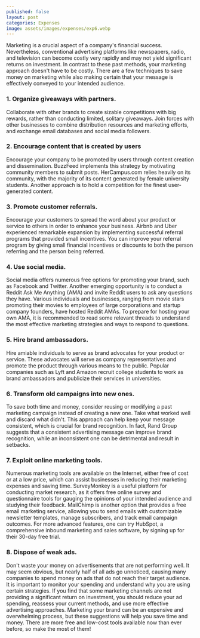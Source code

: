 ```yaml
---
published: false
layout: post
categories: Expenses
image: assets/images/expenses/exp6.webp
---
```


Marketing is a crucial aspect of a company's financial success. Nevertheless, conventional advertising platforms like newspapers, radio, and television can become costly very rapidly and may not yield significant returns on investment. In contrast to these past methods, your marketing approach doesn't have to be costly. There are a few techniques to save money on marketing while also making certain that your message is effectively conveyed to your intended audience.

### 1. Organize giveaways with partners.
Collaborate with other brands to create sizable competitions with big rewards, rather than conducting limited, solitary giveaways. Join forces with other businesses to combine distribution resources and marketing efforts, and exchange email databases and social media followers. 

### 2. Encourage content that is created by users
Encourage your company to be promoted by users through content creation and dissemination. BuzzFeed implements this strategy by motivating community members to submit posts. HerCampus.com relies heavily on its community, with the majority of its content generated by female university students. Another approach is to hold a competition for the finest user-generated content.

### 3. Promote customer referrals.
Encourage your customers to spread the word about your product or service to others in order to enhance your business. Airbnb and Uber experienced remarkable expansion by implementing successful referral programs that provided small incentives. You can improve your referral program by giving small financial incentives or discounts to both the person referring and the person being referred.

### 4. Use social media.
Social media offers numerous free options for promoting your brand, such as Facebook and Twitter. Another emerging opportunity is to conduct a Reddit Ask Me Anything (AMA) and invite Reddit users to ask any questions they have. Various individuals and businesses, ranging from movie stars promoting their movies to employees of large corporations and startup company founders, have hosted Reddit AMAs. To prepare for hosting your own AMA, it is recommended to read some relevant threads to understand the most effective marketing strategies and ways to respond to questions.

### 5. Hire brand ambassadors.
Hire amiable individuals to serve as brand advocates for your product or service. These advocates will serve as company representatives and promote the product through various means to the public. Popular companies such as Lyft and Amazon recruit college students to work as brand ambassadors and publicize their services in universities.

### 6. Transform old campaigns into new ones.
To save both time and money, consider reusing or modifying a past marketing campaign instead of creating a new one. Take what worked well and discard what didn't. This approach can help keep your message consistent, which is crucial for brand recognition. In fact, Rand Group suggests that a consistent advertising message can improve brand recognition, while an inconsistent one can be detrimental and result in setbacks.

### 7. Exploit online marketing tools.
Numerous marketing tools are available on the Internet, either free of cost or at a low price, which can assist businesses in reducing their marketing expenses and saving time. SurveyMonkey is a useful platform for conducting market research, as it offers free online survey and questionnaire tools for gauging the opinions of your intended audience and studying their feedback. MailChimp is another option that provides a free email marketing service, allowing you to send emails with customizable newsletter templates, manage subscribers, and track email campaign outcomes. For more advanced features, one can try HubSpot, a comprehensive inbound marketing and sales software, by signing up for their 30-day free trial.

### 8. Dispose of weak ads.
Don't waste your money on advertisements that are not performing well. It may seem obvious, but nearly half of all ads go unnoticed, causing many companies to spend money on ads that do not reach their target audience. It is important to monitor your spending and understand why you are using certain strategies. If you find that some marketing channels are not providing a significant return on investment, you should reduce your ad spending, reassess your current methods, and use more effective advertising approaches. Marketing your brand can be an expensive and overwhelming process, but these suggestions will help you save time and money. There are more free and low-cost tools available now than ever before, so make the most of them!
